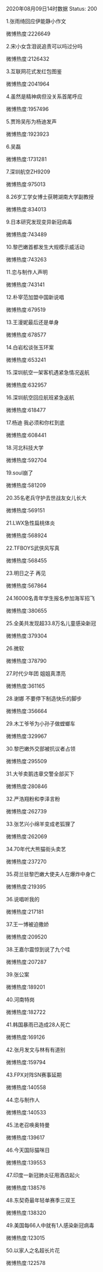 2020年08月09日14时数据
Status: 200

1.张雨绮回应伊能静小作文

微博热度:2226649

2.宋小女含泪说追责可以吗过分吗

微博热度:2126432

3.互联网花式发红包图鉴

微博热度:2041964

4.虽然是精神病但没关系首尾呼应

微博热度:1957496

5.贾玲吴彤为杨迪发声

微博热度:1923923

6.吴磊

微博热度:1731281

7.深圳航空ZH9209

微博热度:975013

8.26岁工学女博士获聘湖南大学副教授

微博热度:834013

9.日本研究发现变异新冠病毒

微博热度:743489

10.黎巴嫩首都发生大规模示威活动

微博热度:743263

11.恋与制作人声明

微博热度:743141

12.朴宰范加盟中国新说唱

微博热度:679519

13.王漫妮最后还是单身

微博热度:678577

14.白岩松谈张玉环案

微博热度:653241

15.深圳航空一架客机遇紧急情况返航

微博热度:632957

16.深圳航空回应航班紧急返航

微博热度:618477

17.杨迪 我必须和你杠到底

微博热度:608441

18.河北科技大学

微博热度:592704

19.soul崩了

微博热度:581209

20.35名老兵守护去世战友女儿长大

微博热度:569151

21.LWX急性扁桃体炎

微博热度:568924

22.TFBOYS武侠风写真

微博热度:568455

23.明日之子 再见

微博热度:567864

24.16000名青年学生报名参加海军招飞

微博热度:380655

25.全美共发现超33.8万名儿童感染新冠

微博热度:379304

26.微软

微博热度:378790

27.时代少年团 姐姐真漂亮

微博热度:361165

28.谢娜 不要停下制造快乐的脚步

微博热度:356664

29.木工爷爷为小孙子做螳螂车

微博热度:329967

30.黎巴嫩外交部被抗议者占领

微博热度:295509

31.大爷卖鹅违章交警全部买下

微博热度:280846

32.严浩翔粉和李泽言粉

微博热度:262739

33.张艺兴小绵羊变成老狐狸了

微博热度:262069

34.70年代大熊猫街头卖艺

微博热度:237270

35.荷兰驻黎巴嫩大使夫人在爆炸中身亡

微博热度:219395

36.说唱听我的

微博热度:217181

37.王一博被迫撒娇

微博热度:209520

38.王嘉尔震惊到说了九个哇

微博热度:207287

39.张公案

微博热度:189201

40.河南特岗

微博热度:182722

41.韩国暴雨已造成28人死亡

微博热度:169126

42.张月发文与林有有道别

微博热度:159794

43.FPX对阵SN赛事延期

微博热度:140558

44.恋与制作人

微博热度:140533

45.法老召唤奥特曼

微博热度:139617

46.今天国际猫咪日

微博热度:139553

47.印度一新冠肺炎征用酒店起火

微博热度:138576

48.东契奇最年轻单赛季三双王

微博热度:138320

49.美国每66人中就有1人感染新冠病毒

微博热度:123015

50.以家人之名超长片花

微博热度:122578

